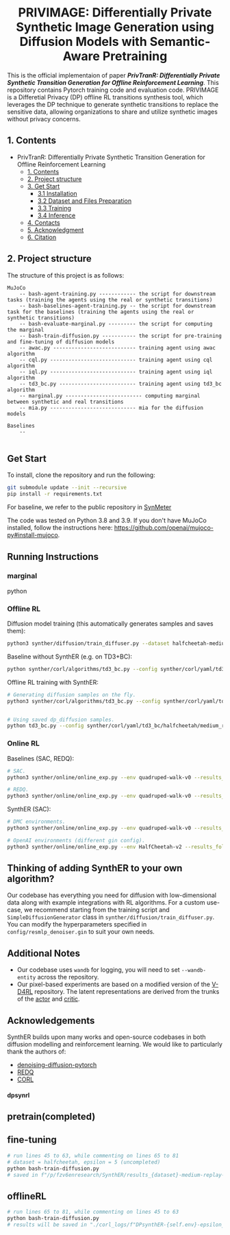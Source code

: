 <div align=center>
  
# PRIVIMAGE: Differentially Private Synthetic Image Generation using Diffusion Models with Semantic-Aware Pretraining
</div>

<!-- [![Twitter](https://badgen.net/badge/icon/twitter?icon=twitter&label)](https://twitter.com/cong_ml/status/1635642214586937346)
[![arXiv](https://img.shields.io/badge/arXiv-2210.07105-b31b1b.svg)](https://arxiv.org/abs/2303.06614) -->

This is the official implementaion of paper ***PrivTranR: Differentially Private Synthetic Transition Generation for Offline Reinforcement Learning***. This repository contains Pytorch training code and evaluation code. PRIVIMAGE is a Differetial Privacy (DP) offline RL transitions synthesis tool, which leverages the DP technique to generate synthetic transitions to replace the sensitive data, allowing organizations to share and utilize synthetic images without privacy concerns.

## 1. Contents
- PrivTranR: Differentially Private Synthetic Transition Generation for Offline Reinforcement Learning
  - [1. Contents](#1-contents)
  - [2. Project structure](#2-project-structure)
  - [3. Get Start](#3-get-start)
    - [3.1 Installation](#31-installation)
    - [3.2 Dataset and Files Preparation](#32-dataset-and-files-preparation)
    - [3.3 Training](#33-training)
    - [3.4 Inference](#34-inference)
  - [4. Contacts](#4-contacts)
  - [5. Acknowledgment](#5-acknowledgment)
  - [6. Citation](#6-citation)


## 2. Project structure

The structure of this project is as follows:
```
MuJoCo
    -- bash-agent-training.py ------------ the script for downstream tasks (training the agents using the real or synthetic transitions)
    -- bash-baselines-agent-training.py -- the script for downstream task for the baselines (training the agents using the real or synthetic transitions)
    -- bash-evaluate-marginal.py --------- the script for computing the marginal
    -- bash-train-diffusion.py ----------- the script for pre-training and fine-tuning of diffusion models
    -- awac.py --------------------------- training agent using awac algorithm
    -- cql.py ---------------------------- training agent using cql algorithm
    -- iql.py ---------------------------- training agent using iql algorithm
    -- td3_bc.py ------------------------- training agent using td3_bc algorithm
    -- marginal.py ------------------------- computing marginal between synthetic and real transitions
    -- mia.py ---------------------------- mia for the diffusion models

Baselines
    -- 
            
```

## Get Start

To install, clone the repository and run the following:

```bash 
git submodule update --init --recursive
pip install -r requirements.txt
```

For baseline, we refer to the public repository in [SynMeter](https://github.com/zealscott/SynMeter)

The code was tested on Python 3.8 and 3.9.
If you don't have MuJoCo installed, follow the instructions here: https://github.com/openai/mujoco-py#install-mujoco.

## Running Instructions

### marginal

python 

### Offline RL

Diffusion model training (this automatically generates samples and saves them):

```bash
python3 synther/diffusion/train_diffuser.py --dataset halfcheetah-medium-replay-v2
```

Baseline without SynthER (e.g. on TD3+BC):

```bash
python synther/corl/algorithms/td3_bc.py --config synther/corl/yaml/td3_bc/walker2d/medium_replay_v2.yaml --checkpoints_path corl_logs/
```

Offline RL training with SynthER:

```bash
# Generating diffusion samples on the fly.
python3 synther/corl/algorithms/td3_bc.py --config synther/corl/yaml/td3_bc/halfcheetah/medium_replay_v2.yaml --checkpoints_path corl_logs/ --name SynthER --diffusion.path path/to/model-100000.pt


# Using saved dp_diffusion samples.
python td3_bc.py --config synther/corl/yaml/td3_bc/halfcheetah/medium_replay_v2.yaml --checkpoints_path corl_logs/ --name DPsynthER --dp_epsilon 5 --diffusion.path path/to/samples.npz

```

### Online RL

Baselines (SAC, REDQ):

```bash
# SAC.
python3 synther/online/online_exp.py --env quadruped-walk-v0 --results_folder online_logs/ --exp_name SAC --gin_config_files 'config/online/sac.gin'

# REDQ.
python3 synther/online/online_exp.py --env quadruped-walk-v0 --results_folder online_logs/ --exp_name REDQ --gin_config_files 'config/online/redq.gin'
```

SynthER (SAC):

```bash
# DMC environments.
python3 synther/online/online_exp.py --env quadruped-walk-v0 --results_folder online_logs/ --exp_name SynthER --gin_config_files 'config/online/sac_synther_dmc.gin' --gin_params 'redq_sac.utd_ratio = 20' 'redq_sac.num_samples = 1000000'

# OpenAI environments (different gin config).
python3 synther/online/online_exp.py --env HalfCheetah-v2 --results_folder online_logs/ --exp_name SynthER --gin_config_files 'config/online/sac_synther_openai.gin' --gin_params 'redq_sac.utd_ratio = 20' 'redq_sac.num_samples = 1000000'
```

## Thinking of adding SynthER to your own algorithm?

Our codebase has everything you need for diffusion with low-dimensional data along with example integrations with RL algorithms.
For a custom use-case, we recommend starting from the training script and `SimpleDiffusionGenerator` class
in `synther/diffusion/train_diffuser.py`. You can modify the hyperparameters specified in `config/resmlp_denoiser.gin`
to suit your own needs.

## Additional Notes

- Our codebase uses `wandb` for logging, you will need to set `--wandb-entity` across the repository.
- Our pixel-based experiments are based on a modified version of the [V-D4RL](https://github.com/conglu1997/v-d4rl) repository. The latent representations are derived from the trunks of the [actor](https://github.com/conglu1997/v-d4rl/blob/55fde823f3ddb001dd439a701c74390eb3ac34fb/drqbc/drqv2.py#L82) and [critic](https://github.com/conglu1997/v-d4rl/blob/55fde823f3ddb001dd439a701c74390eb3ac34fb/drqbc/drqv2.py#L108C15-L108C15).

## Acknowledgements

SynthER builds upon many works and open-source codebases in both diffusion modelling and reinforcement learning. We
would like to particularly thank the authors of:

- [denoising-diffusion-pytorch](https://github.com/lucidrains/denoising-diffusion-pytorch/tree/main/denoising_diffusion_pytorch)
- [REDQ](https://github.com/watchernyu/REDQ)
- [CORL](https://github.com/tinkoff-ai/CORL)




#### dpsynrl

## pretrain(completed)

## fine-tuning

```bash
# run lines 45 to 63, while commenting on lines 65 to 81
# dataset = halfcheetah, epsilon = 5 (uncompleted)
python bash-train-diffusion.py
# saved in f"/p/fzv6enresearch/SynthER/results_{dataset}-medium-replay-v2"
```

## offlineRL

```bash
# run lines 65 to 81, while commenting on lines 45 to 63
python bash-train-diffusion.py
# results will be saved in "./corl_logs/f"DPsynthER-{self.env}-epsilon_{self.dp_epsilon}-seed_{self.seed}-{str(uuid.uuid4())[:8]}"
```
